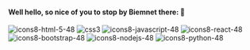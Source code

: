 #### Well hello, so nice of you to stop by Biemnet there: 👋



![icons8-html-5-48](https://user-images.githubusercontent.com/81128505/140575187-a2ab4465-9187-473e-987c-7ee5aeedfb80.png)
![css3](https://user-images.githubusercontent.com/81128505/140572753-54ff41cb-5b32-4933-83c7-39f81d518eab.png)
![icons8-javascript-48](https://user-images.githubusercontent.com/81128505/140575279-678ec7b5-6765-4788-85aa-33b14da1acc9.png)
![icons8-react-48](https://user-images.githubusercontent.com/81128505/140575885-416a5d53-b369-4aac-a434-6ac1c2571edf.png)
![icons8-bootstrap-48](https://user-images.githubusercontent.com/81128505/140575983-50110c46-9f19-4433-80a8-b0f54fffa92f.png)
![icons8-nodejs-48](https://user-images.githubusercontent.com/81128505/140575993-45e108e2-d81d-4bfc-8cac-5ced90301bae.png)
![icons8-python-48](https://user-images.githubusercontent.com/81128505/140576000-89d61a89-d8ab-4594-950b-ff69d5f640e6.png)











<!--
**Biemnet/Biemnet** is a ✨ _special_ ✨ repository because its `README.md` (this file) appears on your GitHub profile.

Here are some ideas to get you started:

- 🔭 I’m currently working on ...
- 🌱 I’m currently learning ...
- 👯 I’m looking to collaborate on ...
- 🤔 I’m looking for help with ...
- 💬 Ask me about ...
- 📫 How to reach me: ...
- 😄 Pronouns: ...
- ⚡ Fun fact: ...
-->

